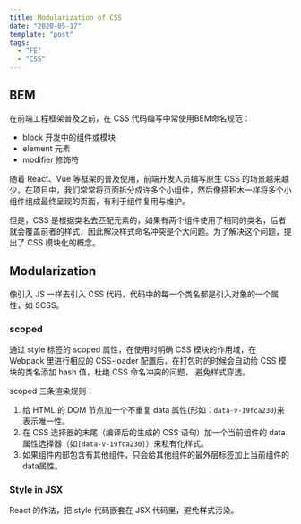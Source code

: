 ```yaml
---
title: Modularization of CSS 
date: "2020-05-17"
template: "post"
tags:
  - "FE"
  - "CSS"
---
```



<!--truncate-->

## BEM

在前端工程框架普及之前，在 CSS 代码编写中常使用BEM命名规范：

- block 开发中的组件或模块
- element 元素
- modifier 修饰符

随着 React、Vue 等框架的普及使用，前端开发人员编写原生 CSS 的场景越来越少。在项目中，我们常常将页面拆分成许多个小组件，然后像搭积木一样将多个小组件组成最终呈现的页面，有利于组件复用与维护。

但是，CSS 是根据类名去匹配元素的，如果有两个组件使用了相同的类名，后者就会覆盖前者的样式，因此解决样式命名冲突是个大问题。为了解决这个问题，提出了 CSS 模块化的概念。

## Modularization

像引入 JS 一样去引入 CSS 代码，代码中的每一个类名都是引入对象的一个属性，如 SCSS。

### scoped

通过 style 标签的 scoped 属性，在使用时明确 CSS 模块的作用域，在 Webpack 里进行相应的 CSS-loader 配置后，在打包时的时候会自动给 CSS 模块的类名添加 hash 值，杜绝 CSS 命名冲突的问题， 避免样式穿透。

scoped 三条渲染规则：

1. 给 HTML 的 DOM 节点加一个不重复 data 属性(形如：`data-v-19fca230`)来表示唯一性。
2. 在 CSS 选择器的末尾（编译后的生成的 CSS 语句）加一个当前组件的 data 属性选择器（如`[data-v-19fca230]`）来私有化样式。
3. 如果组件内部包含有其他组件，只会给其他组件的最外层标签加上当前组件的data属性。

### Style in JSX

React 的作法，把 style 代码嵌套在 JSX 代码里，避免样式污染。